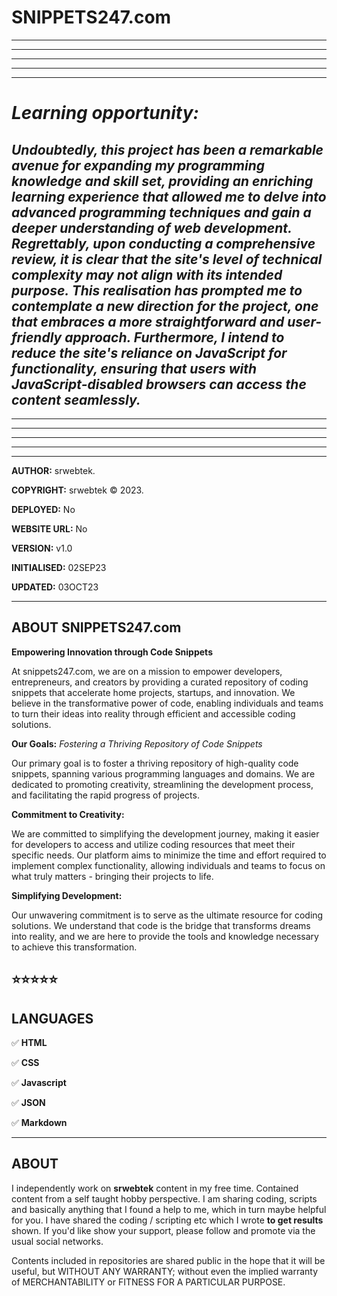 # SNIPPETS247.com
---
---
---
---
---
# _Learning opportunity:_
## _Undoubtedly, this project has been a remarkable avenue for expanding my programming knowledge and skill set, providing an enriching learning experience that allowed me to delve into advanced programming techniques and gain a deeper understanding of web development. Regrettably, upon conducting a comprehensive review, it is clear that the site's level of technical complexity may not align with its intended purpose. This realisation has prompted me to contemplate a new direction for the project, one that embraces a more straightforward and user-friendly approach. Furthermore, I intend to reduce the site's reliance on JavaScript for functionality, ensuring that users with JavaScript-disabled browsers can access the content seamlessly._

---
---
---
---
---

__AUTHOR:__ srwebtek.

__COPYRIGHT:__ srwebtek © 2023.

__DEPLOYED:__ No

__WEBSITE URL:__ No

__VERSION:__ v1.0

__INITIALISED:__ 02SEP23

__UPDATED:__ 03OCT23

---


## ABOUT SNIPPETS247.com

**Empowering Innovation through Code Snippets**

At snippets247.com, we are on a mission to empower developers, entrepreneurs, and creators by providing a curated repository of coding snippets that accelerate home projects, startups, and innovation. We believe in the transformative power of code, enabling individuals and teams to turn their ideas into reality through efficient and accessible coding solutions.

**Our Goals:**
*Fostering a Thriving Repository of Code Snippets*

Our primary goal is to foster a thriving repository of high-quality code snippets, spanning various programming languages and domains. We are dedicated to promoting creativity, streamlining the development process, and facilitating the rapid progress of projects.

**Commitment to Creativity:**

We are committed to simplifying the development journey, making it easier for developers to access and utilize coding resources that meet their specific needs. Our platform aims to minimize the time and effort required to implement complex functionality, allowing individuals and teams to focus on what truly matters - bringing their projects to life.

**Simplifying Development:**

Our unwavering commitment is to serve as the ultimate resource for coding solutions. We understand that code is the bridge that transforms dreams into reality, and we are here to provide the tools and knowledge necessary to achieve this transformation.









## ⭐⭐⭐⭐⭐





## LANGUAGES

:white_check_mark: __HTML__

:white_check_mark: __CSS__

:white_check_mark: __Javascript__

:white_check_mark: __JSON__

:white_check_mark: __Markdown__

---



## ABOUT

I independently work on __srwebtek__ content in my free time. Contained content from a self taught hobby perspective. I am sharing coding, scripts and basically anything that I found a help to me, which in turn maybe helpful for you. I have shared the coding / scripting etc which I wrote __to get results__ shown. If you'd like show your support, please follow and promote via the usual social networks.

Contents included in repositories are shared public in the hope that it will be useful, but WITHOUT ANY WARRANTY; without even the implied warranty of MERCHANTABILITY or FITNESS FOR A PARTICULAR PURPOSE.
